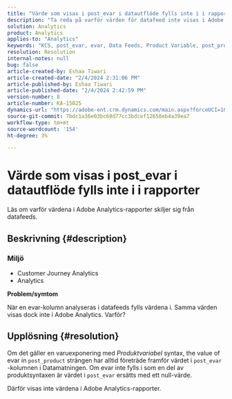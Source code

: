 ```yaml
---
title: "Värde som visas i post_evar i datautflöde fylls inte i i rapporter"
description: "Ta reda på varför värden för datafeed inte visas i Adobe Analytics-rapporten."
solution: Analytics
product: Analytics
applies-to: "Analytics"
keywords: "KCS, post_evar, evar, Data Feeds, Product Variable, post_product, Values"
resolution: Resolution
internal-notes: null
bug: false
article-created-by: Eshaa Tiwari
article-created-date: "2/4/2024 2:31:06 PM"
article-published-by: Eshaa Tiwari
article-published-date: "2/4/2024 2:42:59 PM"
version-number: 8
article-number: KA-15025
dynamics-url: "https://adobe-ent.crm.dynamics.com/main.aspx?forceUCI=1&pagetype=entityrecord&etn=knowledgearticle&id=e1d92807-6ac3-ee11-9079-6045bd006295"
source-git-commit: 7bdc1a36e03bc68d77cc3bdcef12658eb4a39ea7
workflow-type: tm+mt
source-wordcount: '154'
ht-degree: 3%

---
```


# Värde som visas i post_evar i datautflöde fylls inte i i rapporter


Läs om varför värdena i Adobe Analytics-rapporter skiljer sig från datafeeds.

## Beskrivning {#description}


### <b>Miljö</b>

- Customer Journey Analytics
- Analytics 


<b>Problem/symtom</b>

När en evar-kolumn analyseras i datafeeds fylls värdena i. Samma värden visas dock inte i Adobe Analytics. Varför?






## Upplösning {#resolution}


Om det gäller en varuexponering med *Produktvariabel* syntax, the value of evar in `post_product` strängen har alltid företräde framför värdet i `post_evar` -kolumnen i Datamatningen. Om evar inte fylls i som en del av produktsyntaxen är värdet i `post_evar` ersätts med ett null-värde.

Därför visas inte värdena i Adobe Analytics-rapporter.
